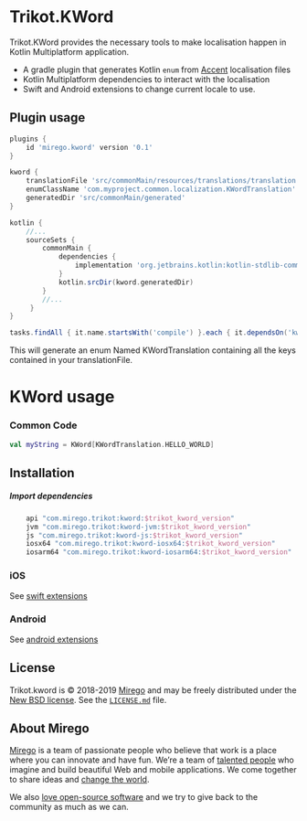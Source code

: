 # Trikot.KWord

Trikot.KWord provides the necessary tools to make localisation happen in Kotlin Multiplatform application.

- A gradle plugin that generates Kotlin `enum` from [Accent](https://www.accent.reviews/) localisation files
- Kotlin Multiplatform dependencies to interact with the localisation
- Swift and Android extensions to change current locale to use.

## Plugin usage
```groovy
plugins {
    id 'mirego.kword' version '0.1'
}

kword {
    translationFile 'src/commonMain/resources/translations/translation.fr.json'
    enumClassName 'com.myproject.common.localization.KWordTranslation'
    generatedDir 'src/commonMain/generated'
}

kotlin {
    //...
    sourceSets {
        commonMain {
            dependencies {
                implementation 'org.jetbrains.kotlin:kotlin-stdlib-common'
            }
            kotlin.srcDir(kword.generatedDir)
        }
        //...
     }
}

tasks.findAll { it.name.startsWith('compile') }.each { it.dependsOn('kwordGenerateEnum') }
```

This will generate an enum Named KWordTranslation containing all the keys contained in your translationFile.

# KWord usage

### Common Code
```kotlin
val myString = KWord[KWordTranslation.HELLO_WORLD]
```

## Installation
##### Import dependencies
```groovy
    api "com.mirego.trikot:kword:$trikot_kword_version"
    jvm "com.mirego.trikot:kword-jvm:$trikot_kword_version"
    js "com.mirego.trikot:kword-js:$trikot_kword_version"
    iosx64 "com.mirego.trikot:kword-iosx64:$trikot_kword_version"
    iosarm64 "com.mirego.trikot:kword-iosarm64:$trikot_kword_version"
```

### iOS
See [swift extensions](./swift-extensions/README.md)

### Android
See [android extensions](./android-ktx/README.md)

## License

Trikot.kword is © 2018-2019 [Mirego](https://www.mirego.com) and may be freely distributed under the [New BSD license](http://opensource.org/licenses/BSD-3-Clause). See the [`LICENSE.md`](https://github.com/mirego/trikot.kword/blob/master/LICENSE.md) file.

## About Mirego

[Mirego](https://www.mirego.com) is a team of passionate people who believe that work is a place where you can innovate and have fun. We’re a team of [talented people](https://life.mirego.com) who imagine and build beautiful Web and mobile applications. We come together to share ideas and [change the world](http://www.mirego.org).

We also [love open-source software](https://open.mirego.com) and we try to give back to the community as much as we can.
